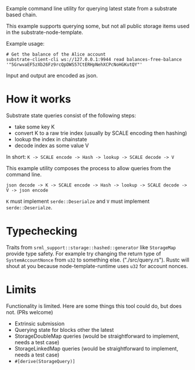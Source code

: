 Example command line utility for querying latest state from a substrate based chain.

This example supports querying some, but not all public storage items used in the
substrate-node-template.

Example usage:

```
# Get the balance of the Alice account
substrate-client-cli ws://127.0.0.1:9944 read balances-free-balance '"5GrwvaEF5zXb26Fz9rcQpDWS57CtERHpNehXCPcNoHGKutQY"'
```

Input and output are encoded as json.

# How it works

Substrate state queries consist of the following steps:

- take some key K
- convert K to a raw trie index (usually by SCALE encoding then hashing)
- lookup the index in chainstate
- decode index as some value V

In short: `K -> SCALE encode -> Hash -> lookup -> SCALE decode -> V`

This example utility composes the process to allow queries from the command line.

`json decode -> K -> SCALE encode -> Hash -> lookup -> SCALE decode -> V -> json encode`

`K` must implement `serde::Deserialze` and `V` must implement `serde::Deserialze`.

# Typechecking

Traits from `srml_support::storage::hashed::generator` like `StorageMap` provide type safety.
For example try changing the return type of `SystemAccountNonce` from `u32` to something else.
("./src/query.rs"). Rustc will shout at you because node-template-runtime uses `u32` for
account nonces.

# Limits

Functionality is limited. Here are some things this tool could do, but does not. (PRs welcome)

- Extrinsic submission
- Querying state for blocks other the latest
- StorageDoubleMap queries (would be straightforward to implement, needs a test case)
- StorageLinkedMap queries (would be straightforward to implement, needs a test case)
- `#[derive(StorageQuery)]`
